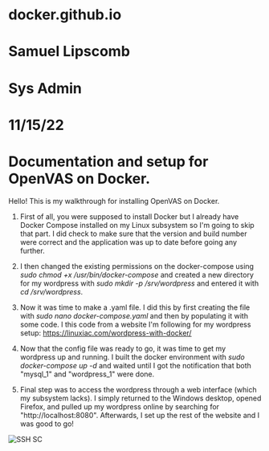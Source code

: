# docker.github.io
# Samuel Lipscomb
# Sys Admin
# 11/15/22
# Documentation and setup for OpenVAS on Docker.

Hello! This is my walkthrough for installing OpenVAS on Docker.

1. First of all, you were supposed to install Docker but I already have Docker Compose installed on my Linux subsystem so I'm going to skip that part.
   I did check to make sure that the version and build number were correct and the application was up to date before going any further.

2. I then changed the existing permissions on the docker-compose using *sudo chmod +x /usr/bin/docker-compose* and created a new directory for my wordpress
   with *sudo mkdir -p /srv/wordpress* and entered it with *cd /srv/wordpress*.

3. Now it was time to make a .yaml file. I did this by first creating the file with *sudo nano docker-compose.yaml* and then by populating it with some code.
   I this code from a website I'm following for my wordpress setup: https://linuxiac.com/wordpress-with-docker/
  
4. Now that the config file was ready to go, it was time to get my wordpress up and running. I built the docker environment with *sudo docker-compose up -d*
   and waited until I got the notification that both "mysql_1" and "wordpress_1" were done.
   
5. Final step was to access the wordpress through a web interface (which my subsystem lacks). I simply returned to the Windows desktop, opened Firefox, and pulled
   up my wordpress online by searching for "http://localhost:8080". Afterwards, I set up the rest of the website and I was good to go!
   
![SSH SC](docs/assets/Log_Pa.JPG)
